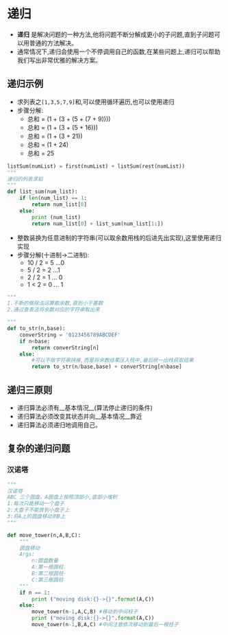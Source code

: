 # 递归
* __递归__ 是解决问题的一种方法,他将问题不断分解成更小的子问题,直到子问题可以用普通的方法解决。
* 通常情况下,递归会使用一个不停调用自己的函数,在某些问题上,递归可以帮助我们写出非常优雅的解决方案。

## 递归示例
* 求列表之```[1,3,5,7,9]```和,可以使用循环遍历,也可以使用递归
* 步骤分解: 
    * 总和 = (1 + (3 + (5 + (7 + 9)))) 
    * 总和 = (1 + (3 + (5 + 16))) 
    * 总和 = (1 + (3 + 21))
    * 总和 = (1 + 24)
    * 总和 = 25

```python
listSum(numList) = first(numList) + listSum(rest(numList))
"""
递归的列表求和
"""
def list_sum(num_list):
    if len(num_list) == 1:
        return num_list[0]
    else:
        print (num_list)
        return num_list[0] + list_sum(num_list[1:])
```

* 整数装换为任意进制的字符串(可以取余数用栈的后进先出实现),这里使用递归实现
* 步骤分解(十进制->二进制):
    * 10 / 2 = 5 ...0
    * 5 / 2 = 2 ...1
    * 2 / 2 = 1 ... 0
    * 1 < 2 = 0 ... 1

```python
"""
1.不断的做除法运算取余数,直到小于基数
2.通过查表法将余数对应的字符串取出来

"""
def to_str(n,base):
    converString = '0123456789ABCDEF'
    if n<base:
        return converString[n]
    else:
        #可以不做字符串拼接,而是将余数结果压入栈中,最后统一出栈获取结果
        return to_str(n/base,base) + converString[n%base]
```

## 递归三原则
* 递归算法必须有__基本情况__(算法停止递归的条件)
* 递归算法必须改变其状态并向__基本情况__靠近
* 递归算法必须递归地调用自己。


## 复杂的递归问题
### 汉诺塔

```python
"""
汉诺塔
ABC 三个圆盘。A圆盘上按照顶部小,底部小堆积
1:每次只能移动一个盘子
2:大盘子不能放到小盘子上
3:将A上的圆盘移动到B上
"""

def move_tower(n,A,B,C):
    """
    圆盘移动
    Args:
        n:圆盘数量
        A:第一根圆柱
        B:第二根圆柱
        C:第三根圆柱
    """
    if n == 1:
        print ("moving disk:{}->{}".format(A,C))
    else:
        move_tower(n-1,A,C,B) #移动到中间柱子
        print ("moving disk:{}->{}".format(A,C))
        move_tower(n-1,B,A,C) #中间注意依次移动到最后一根柱子
```


